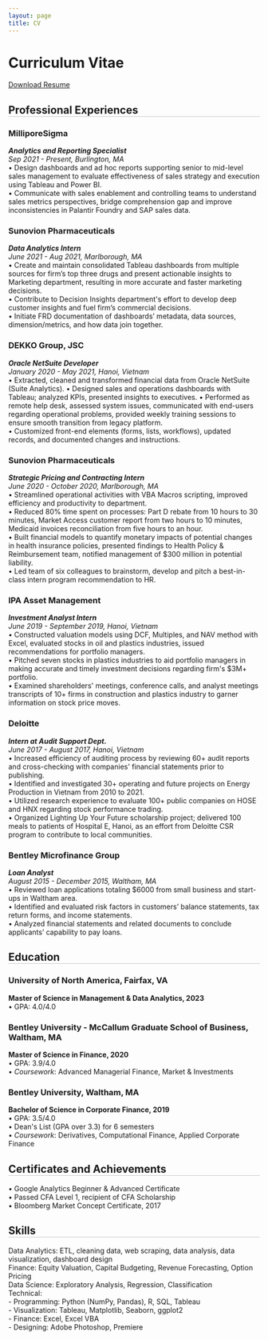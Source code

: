 ```yaml
---
layout: page
title: CV
---
```

<div class="sidebar-right" style="background-color:#202020"></div>
<h1 class="page-title">Curriculum Vitae</h1>
<style>
	h2{
		border-bottom: 0.75px solid #c5c5c5;
	}
</style>

[Download Resume](https://pab-nguyen.github.io/assets/file/Resume_PhanNguyen.pdf)

## Professional Experiences
### MilliporeSigma  
***Analytics and Reporting Specialist***   
*Sep 2021 - Present, Burlington, MA*  
• Design dashboards and ad hoc reports supporting senior to mid-level sales management to evaluate effectiveness of sales strategy and execution using Tableau and Power BI.  
• Communicate with sales enablement and controlling teams to understand sales metrics perspectives, bridge comprehension gap and improve inconsistencies in Palantir Foundry and SAP sales data.  


### Sunovion Pharmaceuticals  
***Data Analytics Intern***   
*June 2021 - Aug 2021, Marlborough, MA*  
• Create and maintain consolidated Tableau dashboards from multiple sources for firm’s top three drugs and present actionable insights to Marketing department, resulting in more accurate and faster marketing decisions.  
• Contribute to Decision Insights department's effort to develop deep customer insights and fuel firm’s commercial decisions.  
• Initiate FRD documentation of dashboards’ metadata, data sources, dimension/metrics, and how data join together.  


### DEKKO Group, JSC  
***Oracle NetSuite Developer***  
*January 2020 - May 2021, Hanoi, Vietnam*  
• Extracted, cleaned and transformed financial data from Oracle NetSuite (Suite Analytics).
• Designed sales and operations dashboards with Tableau; analyzed KPIs, presented insights to executives.
• Performed as remote help desk, assessed system issues, communicated with end-users regarding operational problems, provided weekly training sessions to ensure smooth transition from legacy platform.  
• Customized front-end elements (forms, lists, workflows), updated records, and documented changes and instructions.  

### Sunovion Pharmaceuticals       
***Strategic Pricing and Contracting Intern***     
*June 2020 - October 2020, Marlborough, MA*  
• Streamlined operational activities with VBA Macros scripting, improved efficiency and productivity to department.  
• Reduced 80% time spent on processes: Part D rebate from 10 hours to 30 minutes, Market Access customer report from two hours to 10 minutes, Medicaid invoices reconciliation from five hours to an hour.  
• Built financial models to quantify monetary impacts of potential changes in health insurance policies, presented findings to Health Policy & Reimbursement team, notified management of $300 million in potential liability.   
• Led team of six colleagues to brainstorm, develop and pitch a best-in-class intern program recommendation to HR.   

### IPA Asset Management      
***Investment Analyst Intern***        
*June 2019 - September 2019, Hanoi, Vietnam*     
• Constructed valuation models using DCF, Multiples, and NAV method with Excel, evaluated stocks in oil and plastics industries, issued recommendations for portfolio managers.   
• Pitched seven stocks in plastics industries to aid portfolio managers in making accurate and timely investment decisions regarding firm's $3M+ portfolio.   
• Examined shareholders' meetings, conference calls, and analyst meetings transcripts of 10+ firms in construction and plastics industry to garner information on stock price moves.  

### Deloitte     
***Intern at Audit Support Dept.***    
*June 2017 - August 2017, Hanoi, Vietnam*      
• Increased efficiency of auditing process by reviewing 60+ audit reports
and cross-checking with companies' financial statements prior to publishing.  
• Identified and investigated 30+ operating and future projects on Energy
Production in Vietnam from 2010 to 2021.   
• Utilized research experience to evaluate 100+ public companies on HOSE
and HNX regarding stock performance trading.  
• Organized Lighting Up Your Future scholarship project; delivered 100 meals
to patients of Hospital E, Hanoi, as an effort from Deloitte CSR program to
contribute to local communities.  

### Bentley Microfinance Group     
***Loan Analyst***    
*August 2015 - December 2015, Waltham, MA*     
• Reviewed loan applications totaling $6000 from small business and start-ups
in Waltham area.  
• Identified and evaluated risk factors in customers’ balance statements, tax
return forms, and income statements.  
• Analyzed financial statements and related documents to conclude applicants’
capability to pay loans.  


## Education
### University of North America, Fairfax, VA
**Master of Science in Management & Data Analytics, 2023**    
• GPA: 4.0/4.0  
### Bentley University - McCallum Graduate School of Business, Waltham, MA 
**Master of Science in Finance, 2020**  
• GPA: 3.9/4.0  
• *Coursework*: Advanced Managerial Finance, Market & Investments   
### Bentley University, Waltham, MA   
**Bachelor of Science in Corporate Finance, 2019**   
• GPA: 3.5/4.0   
• Dean's List (GPA over 3.3) for 6 semesters  
• *Coursework*: Derivatives, Computational Finance, Applied Corporate Finance  
  
  
## Certificates and Achievements  
• Google Analytics Beginner & Advanced Certificate  
• Passed CFA Level 1, recipient of CFA Scholarship   
• Bloomberg Market Concept Certificate, 2017   
  
  
## Skills  
Data Analytics: ETL, cleaning data, web scraping, data analysis, data visualization, dashboard design  
Finance: Equity Valuation, Capital Budgeting, Revenue Forecasting, Option Pricing   
Data Science: Exploratory Analysis, Regression, Classification   
Technical:  
	- Programming: Python (NumPy, Pandas), R, SQL, Tableau   
	- Visualization: Tableau, Matplotlib, Seaborn, ggplot2   
	- Finance: Excel, Excel VBA   
	- Designing: Adobe Photoshop, Premiere     

